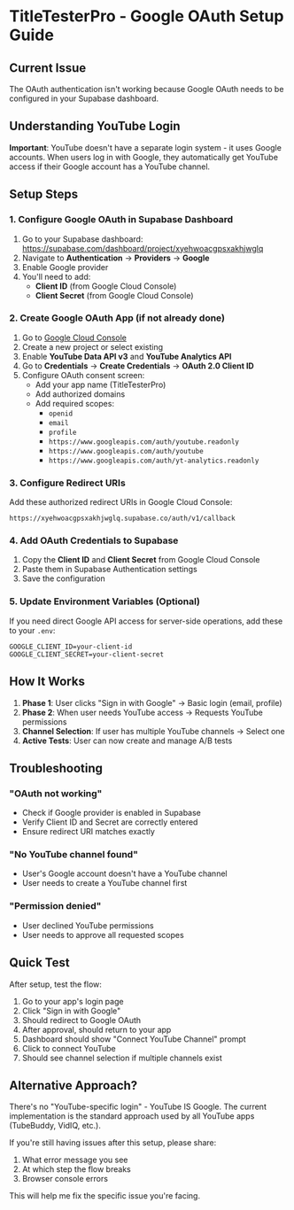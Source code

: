 # TitleTesterPro - Google OAuth Setup Guide

## Current Issue
The OAuth authentication isn't working because Google OAuth needs to be configured in your Supabase dashboard.

## Understanding YouTube Login
**Important**: YouTube doesn't have a separate login system - it uses Google accounts. When users log in with Google, they automatically get YouTube access if their Google account has a YouTube channel.

## Setup Steps

### 1. Configure Google OAuth in Supabase Dashboard

1. Go to your Supabase dashboard: https://supabase.com/dashboard/project/xyehwoacgpsxakhjwglq
2. Navigate to **Authentication** → **Providers** → **Google**
3. Enable Google provider
4. You'll need to add:
   - **Client ID** (from Google Cloud Console)
   - **Client Secret** (from Google Cloud Console)

### 2. Create Google OAuth App (if not already done)

1. Go to [Google Cloud Console](https://console.cloud.google.com/)
2. Create a new project or select existing
3. Enable **YouTube Data API v3** and **YouTube Analytics API**
4. Go to **Credentials** → **Create Credentials** → **OAuth 2.0 Client ID**
5. Configure OAuth consent screen:
   - Add your app name (TitleTesterPro)
   - Add authorized domains
   - Add required scopes:
     - `openid`
     - `email`
     - `profile`
     - `https://www.googleapis.com/auth/youtube.readonly`
     - `https://www.googleapis.com/auth/youtube`
     - `https://www.googleapis.com/auth/yt-analytics.readonly`

### 3. Configure Redirect URIs

Add these authorized redirect URIs in Google Cloud Console:
```
https://xyehwoacgpsxakhjwglq.supabase.co/auth/v1/callback
```

### 4. Add OAuth Credentials to Supabase

1. Copy the **Client ID** and **Client Secret** from Google Cloud Console
2. Paste them in Supabase Authentication settings
3. Save the configuration

### 5. Update Environment Variables (Optional)

If you need direct Google API access for server-side operations, add these to your `.env`:
```
GOOGLE_CLIENT_ID=your-client-id
GOOGLE_CLIENT_SECRET=your-client-secret
```

## How It Works

1. **Phase 1**: User clicks "Sign in with Google" → Basic login (email, profile)
2. **Phase 2**: When user needs YouTube access → Requests YouTube permissions
3. **Channel Selection**: If user has multiple YouTube channels → Select one
4. **Active Tests**: User can now create and manage A/B tests

## Troubleshooting

### "OAuth not working"
- Check if Google provider is enabled in Supabase
- Verify Client ID and Secret are correctly entered
- Ensure redirect URI matches exactly

### "No YouTube channel found"
- User's Google account doesn't have a YouTube channel
- User needs to create a YouTube channel first

### "Permission denied"
- User declined YouTube permissions
- User needs to approve all requested scopes

## Quick Test

After setup, test the flow:
1. Go to your app's login page
2. Click "Sign in with Google"
3. Should redirect to Google OAuth
4. After approval, should return to your app
5. Dashboard should show "Connect YouTube Channel" prompt
6. Click to connect YouTube
7. Should see channel selection if multiple channels exist

## Alternative Approach?

There's no "YouTube-specific login" - YouTube IS Google. The current implementation is the standard approach used by all YouTube apps (TubeBuddy, VidIQ, etc.).

If you're still having issues after this setup, please share:
1. What error message you see
2. At which step the flow breaks
3. Browser console errors

This will help me fix the specific issue you're facing.